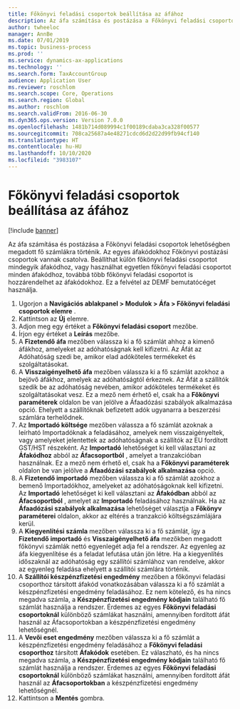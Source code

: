 ```yaml
---
title: Főkönyvi feladási csoportok beállítása az áfához
description: Az áfa számítása és postázása a Főkönyvi feladási csoportok lehetőségben megadott fő számlákra történik.
author: twheeloc
manager: AnnBe
ms.date: 07/01/2019
ms.topic: business-process
ms.prod: ''
ms.service: dynamics-ax-applications
ms.technology: ''
ms.search.form: TaxAccountGroup
audience: Application User
ms.reviewer: roschlom
ms.search.scope: Core, Operations
ms.search.region: Global
ms.author: roschlom
ms.search.validFrom: 2016-06-30
ms.dyn365.ops.version: Version 7.0.0
ms.openlocfilehash: 1481b714d089994c1f00189cdaba3ca328f00577
ms.sourcegitcommit: 708ca25687a4e48271cdcd6d2d22d99fb94cf140
ms.translationtype: HT
ms.contentlocale: hu-HU
ms.lasthandoff: 10/10/2020
ms.locfileid: "3983107"
---
```

# <a name="set-up-ledger-posting-groups-for-sales-tax"></a>Főkönyvi feladási csoportok beállítása az áfához

[!include [banner](../../includes/banner.md)]

Az áfa számítása és postázása a Főkönyvi feladási csoportok lehetőségben megadott fő számlákra történik. Az egyes áfakódokhoz Főkönyvi postázási csoportok vannak csatolva. Beállíthat külön főkönyvi feladási csoportot mindegyik áfakódhoz, vagy használhat egyetlen főkönyvi feladási csoportot minden áfakódhoz, továbbá több főkönyvi feladási csoportot is hozzárendelhet az áfakódokhoz. Ez a felvétel az DEMF bemutatócéget használja. 

1. Ugorjon a **Navigációs ablakpanel > Modulok > Áfa > Főkönyvi feladási csoportok elemre** .
2. Kattintson az **Új** elemre.
3. Adjon meg egy értéket a **Főkönyvi feladási csoport** mezőbe.
4. Írjon egy értéket a **Leírás** mezőbe.
5. A **Fizetendő áfa** mezőben válassza ki a fő számlát ahhoz a kimenő áfákhoz, amelyeket az adóhatóságnak kell kifizetni. Az Áfát az Adóhatóság szedi be, amikor elad adóköteles termékeket és szolgáltatásokat.  
6. A **Visszaigényelhető áfa** mezőben válassza ki a fő számlát azokhoz a bejövő áfákhoz, amelyek az adóhatóságtól érkeznek. Az Áfát a szállítók szedik be az adóhatóság nevében, amikor adóköteles termékeket és szolgáltatásokat vesz. Ez a mező nem érhető el, csak ha a **Főkönyvi paraméterek** oldalon be van jelölve a Áfaadózási szabályok alkalmazása opció. Ehelyett a szállítóknak befizetett adók ugyanarra a beszerzési számlára terhelődnek.   
7. Az **Importadó költsége** mezőben válassza a fő számlát azoknak a leírható Importadóknak a feladásához, amelyek nem visszaigényeltek, vagy amelyeket jelentettek az adóhatóságnak a szállítók az EU fordított GST/HST részeként. Az **Importadó** lehetőséget ki kell választani az **Áfakódhoz** abból az **Áfacsoportból** , amelyet a tranzakcióban használnak. Ez a mező nem érhető el, csak ha a **Főkönyvi paraméterek** oldalon be van jelölve a **Áfaadózási szabályok alkalmazása** opció.   
8. A **Fizetendő importadó** mezőben válassza ki a fő számlát azokhoz a bemenő Importadókhoz, amelyeket az adóhatóságoknak kell kifizetni. Az **Importadó** lehetőséget ki kell választani az **Áfakódban** abból az **Áfacsoportból** , amelyet az **Importadó** feladásához használnak. Ha az **Áfaadózási szabályok alkalmazása** lehetőséget választja a **Főkönyv paraméterei** oldalon, akkor az eltérés a tranzakció költségszámlájára kerül.   
9. A **Kiegyenlítési számla** mezőben válassza ki a fő számlát, így a **Fizetendő importadó** és **Visszaigényelhető áfa** mezőkben megadott főkönyvi számlák nettó egyenlegét adja fel a rendszer. Az egyenleg az áfa kiegyenlítése és a feladat lefutása után jön létre.  Ha a kiegyenlítés időszaknál az adóhatóság egy szállítói számlához van rendelve, akkor az egyenleg feladása ehelyett a szállítói számlára történik.
10. A **Szállítói készpénzfizetési engedmény** mezőben a főkönyvi feladási csoporthoz társított áfakód vonatkozásában válassza ki a fő számlát a készpénzfizetési engedmény feladásához. Ez nem kötelező, és ha nincs megadva számla, a **Készpénzfizetési engedmény kódjain** található fő számlát használja a rendszer. Érdemes az egyes **Főkönyvi feladási csoportoknál** különböző számlákat használni, amennyiben fordított áfát használ az Áfacsoportokban a készpénzfizetési engedmény lehetőségnél.  
11. A **Vevői eset engedmény** mezőben válassza ki a fő számlát a készpénzfizetési engedmény feladásához a **Főkönyvi feladási csoporthoz** társított **Áfakódok** esetében. Ez válaszható, és ha nincs megadva számla, a **Készpénzfizetési engedmény kódjain** található fő számlát használja a rendszer. Érdemes az egyes **Főkönyvi feladási csoportoknál** különböző számlákat használni, amennyiben fordított áfát használ az  **Áfacsoportokban** a készpénzfizetési engedmény lehetőségnél.  
12. Kattintson a **Mentés** gombra.

